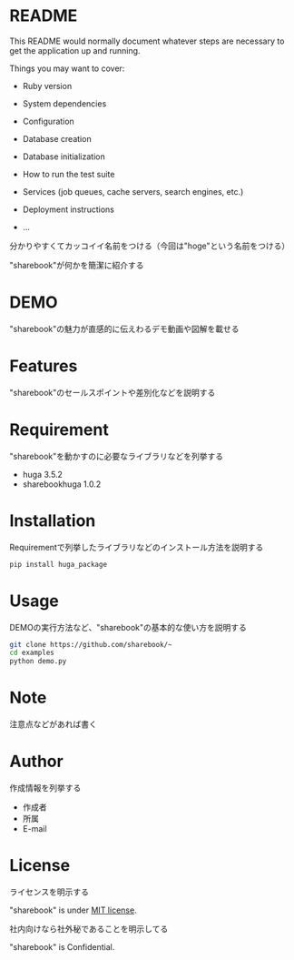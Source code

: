 # README

This README would normally document whatever steps are necessary to get the
application up and running.

Things you may want to cover:

* Ruby version

* System dependencies

* Configuration

* Database creation

* Database initialization

* How to run the test suite

* Services (job queues, cache servers, search engines, etc.)

* Deployment instructions

* ...


分かりやすくてカッコイイ名前をつける（今回は"hoge"という名前をつける）
 
"sharebook"が何かを簡潔に紹介する
 
# DEMO
 
"sharebook"の魅力が直感的に伝えわるデモ動画や図解を載せる
 
# Features
 
"sharebook"のセールスポイントや差別化などを説明する
 
# Requirement
 
"sharebook"を動かすのに必要なライブラリなどを列挙する
 
* huga 3.5.2
* sharebookhuga 1.0.2
 
# Installation
 
Requirementで列挙したライブラリなどのインストール方法を説明する
 
```bash
pip install huga_package
```
 
# Usage
 
DEMOの実行方法など、"sharebook"の基本的な使い方を説明する
 
```bash
git clone https://github.com/sharebook/~
cd examples
python demo.py
```
 
# Note
 
注意点などがあれば書く
 
# Author
 
作成情報を列挙する
 
* 作成者
* 所属
* E-mail
 
# License
ライセンスを明示する
 
"sharebook" is under [MIT license](https://en.wikipedia.org/wiki/MIT_License).
 
社内向けなら社外秘であることを明示してる
 
"sharebook" is Confidential.